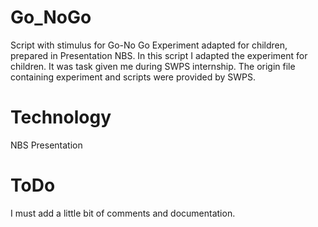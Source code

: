 # Go_NoGo
Script with stimulus for Go-No Go Experiment adapted for children, prepared in Presentation NBS.
In this script I adapted the experiment for children. It was task given me during SWPS internship. The origin file containing experiment and scripts were provided by SWPS.

# Technology
NBS Presentation 

# ToDo
I must add a little bit of comments and documentation.
